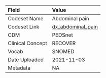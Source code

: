 |Field            |Value             |
|:----------------|:-----------------|
|Codeset Name     |Abdominal pain    |
|Codeset Link     |[dx_abdominal_pain](https://github.com/PEDSnet/Variable-Dictionary/blob/main/conditions/dx_abdominal_pain.csv)|
|CDM              |PEDSnet           |
|Clinical Concept |RECOVER           |
|Vocab            |SNOMED            |
|Date Uploaded    |2021-11-03        |
|Metadata         |NA                |
